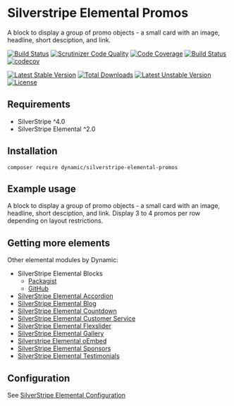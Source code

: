 # Silverstripe Elemental Promos

A block to display a group of promo objects - a small card with an image, headline, short desciption, and link.

[![Build Status](https://travis-ci.org/dynamic/silverstripe-elemental-promos.svg?branch=master)](https://travis-ci.org/dynamic/silverstripe-elemental-promos)
[![Scrutinizer Code Quality](https://scrutinizer-ci.com/g/dynamic/silverstripe-elemental-promos/badges/quality-score.png?b=master)](https://scrutinizer-ci.com/g/dynamic/silverstripe-elemental-promos/?branch=master)
[![Code Coverage](https://scrutinizer-ci.com/g/dynamic/silverstripe-elemental-promos/badges/coverage.png?b=master)](https://scrutinizer-ci.com/g/dynamic/silverstripe-elemental-promos/?branch=master)
[![Build Status](https://scrutinizer-ci.com/g/dynamic/silverstripe-elemental-promos/badges/build.png?b=master)](https://scrutinizer-ci.com/g/dynamic/silverstripe-elemental-promos/build-status/master)
[![codecov](https://codecov.io/gh/dynamic/silverstripe-elemental-promos/branch/master/graph/badge.svg)](https://codecov.io/gh/dynamic/silverstripe-elemental-promos)

[![Latest Stable Version](https://poser.pugx.org/dynamic/silverstripe-elemental-promos/v/stable)](https://packagist.org/packages/dynamic/silverstripe-elemental-promos)
[![Total Downloads](https://poser.pugx.org/dynamic/silverstripe-elemental-promos/downloads)](https://packagist.org/packages/dynamic/silverstripe-elemental-promos)
[![Latest Unstable Version](https://poser.pugx.org/dynamic/silverstripe-elemental-promos/v/unstable)](https://packagist.org/packages/dynamic/silverstripe-elemental-promos)
[![License](https://poser.pugx.org/dynamic/silverstripe-elemental-promos/license)](https://packagist.org/packages/dynamic/silverstripe-elemental-promos)

## Requirements

* SilverStripe ^4.0
* SilverStripe Elemental ^2.0

## Installation

`composer require dynamic/silverstripe-elemental-promos`

## Example usage

A block to display a group of promo objects - a small card with an image, headline, short desciption, 
and link. Display 3 to 4 promos per row depending on layout restrictions.

## Getting more elements

Other elemental modules by Dynamic:

* SilverStripe Elemental Blocks
	* [Packagist](https://packagist.org/packages/dynamic/silverstripe-elemental-blocks)
	* [GitHub](https://github.com/dynamic/silverstripe-elemental-blocks)
* [SilverStripe Elemental Accordion](https://github.com/dynamic/silverstripe-elemental-accordion)  
* [SilverStripe Elemental Blog](https://github.com/dynamic/silverstripe-elemental-blog)
* [SilverStripe Elemental Countdown](https://github.com/dynamic/silverstripe-elemental-countdown)
* [SilverStripe Elemental Customer Service](https://github.com/dynamic/silverstripe-elemental-customer-service)
* [SilverStripe Elemental Flexslider](https://github.com/dynamic/silverstripe-elemental-flexslider)  
* [SilverStripe Elemental Gallery](https://github.com/dynamic/silverstripe-elemental-gallery)
* [Silverstripe Elemental oEmbed](https://github.com/dynamic/silverstripe-elemental-oembed)
* [SilverStripe Elemental Sponsors](https://github.com/dynamic/silverstripe-elemental-sponsors)  
* [SilverStripe Elemental Testimonials](https://github.com/dynamic/silverstripe-elemental-testimonials)  

## Configuration

See [SilverStripe Elemental Configuration](https://github.com/dnadesign/silverstripe-elemental#configuration)

